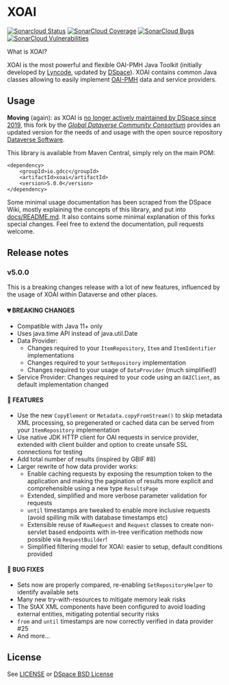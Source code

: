 # XOAI

 [![Sonarcloud Status](https://sonarcloud.io/api/project_badges/measure?project=gdcc_xoai&metric=alert_status)](https://sonarcloud.io/dashboard?id=gdcc_xoai)
 [![SonarCloud Coverage](https://sonarcloud.io/api/project_badges/measure?project=gdcc_xoai&metric=coverage)](https://sonarcloud.io/component_measures/metric/coverage/list?id=gdcc_xoai)
 [![SonarCloud Bugs](https://sonarcloud.io/api/project_badges/measure?project=gdcc_xoai&metric=bugs)](https://sonarcloud.io/component_measures/metric/reliability_rating/list?id=gdcc_xoai)
 [![SonarCloud Vulnerabilities](https://sonarcloud.io/api/project_badges/measure?project=gdcc_xoai&metric=vulnerabilities)](https://sonarcloud.io/component_measures/metric/security_rating/list?id=gdcc_xoai)

What is XOAI?

XOAI is the most powerful and flexible OAI-PMH Java Toolkit (initially developed by [Lyncode](https://github.com/lyncode),
updated by [DSpace](https://github.com/DSpace)). XOAI contains common Java classes allowing to easily implement
[OAI-PMH](https://en.wikipedia.org/wiki/Open_Archives_Initiative_Protocol_for_Metadata_Harvesting) data and service providers.

## Usage

**Moving** (again): as XOAI is [no longer actively maintained by DSpace since 2019](https://github.com/DSpace/xoai/issues/72#issuecomment-557292929),
this fork by the [*Global Dataverse Community Consortium*](https://dataversecommunity.global) provides an updated 
version for the needs of and usage with the open source repository [Dataverse Software](https://dataverse.org).

This library is available from Maven Central, simply rely on the main POM:

```
<dependency>
    <groupId>io.gdcc</groupId>
    <artifactId>xoai</artifactId>
    <version>5.0.0</version>
</dependency>
```

Some minimal usage documentation has been scraped from the DSpace Wiki, mostly
explaining the concepts of this library, and put into [docs/README.md](docs/README.md).
It also contains some minimal explanation of this forks special changes.
Feel free to extend the documentation, pull requests welcome.

## Release notes

### v5.0.0
This is a breaking changes release with a lot of new features, influenced by the usage of XOAI within Dataverse and other places.

#### 💔 BREAKING CHANGES
- Compatible with Java 11+ only
- Uses java.time API instead of java.util.Date
- Data Provider:
    - Changes required to your `ItemRepository`, `Item` and `ItemIdentifier` implementations
    - Changes required to your `SetRepository` implementation
    - Changes required to your usage of `DataProvider` (much simplified!)
- Service Provider: Changes required to your code using an `OAIClient`, as default implementation changed

#### 🌟 FEATURES
- Use the new `CopyElement` or `Metadata.copyFromStream()` to skip metadata XML processing, so pregenerated or cached
  data can be served from your `ItemRepository` implementation
- Use native JDK HTTP client for OAI requests in service provider, 
  extended with client builder and option to create unsafe SSL connections for testing
- Add total number of results (inspired by GBIF #8)
- Larger rewrite of how data provider works:
    - Enable caching requests by exposing the resumption token to the application and making the pagination of
      results more explicit and comprehensible using a new type `ResultsPage`
    - Extended, simplified and more verbose parameter validation for requests
    - `until` timestamps are tweaked to enable more inclusive requests (avoid spilling milk with database timestamps etc)
    - Extensible reuse of `RawRequest` and `Request` classes to create non-servlet based endpoints with in-tree
      verification methods now possible via `RequestBuilder`!
    - Simplified filtering model for XOAI: easier to setup, default conditions provided

#### 🏹 BUG FIXES
- Sets now are properly compared, re-enabling `SetRepositoryHelper` to identify available sets
- Many new try-with-resources to mitigate memory leak risks
- The StAX XML components have been configured to avoid loading external entities, mitigating potential security risks
- `from` and `until` timestamps are now correctly verified in data provider #25
- And more...

## License

See [LICENSE](LICENSE) or [DSpace BSD License](https://raw.github.com/DSpace/DSpace/master/LICENSE)
